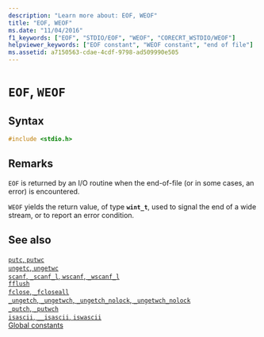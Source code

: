 ```yaml
---
description: "Learn more about: EOF, WEOF"
title: "EOF, WEOF"
ms.date: "11/04/2016"
f1_keywords: ["EOF", "STDIO/EOF", "WEOF", "CORECRT_WSTDIO/WEOF"]
helpviewer_keywords: ["EOF constant", "WEOF constant", "end of file"]
ms.assetid: a7150563-cdae-4cdf-9798-ad509990e505
---
```

# `EOF`, `WEOF`

## Syntax

```C
#include <stdio.h>
```

## Remarks

`EOF` is returned by an I/O routine when the end-of-file (or in some cases, an error) is encountered.

`WEOF` yields the return value, of type **`wint_t`**, used to signal the end of a wide stream, or to report an error condition.

## See also

[`putc`, `putwc`](./reference/putc-putwc.md)\
[`ungetc`, `ungetwc`](./reference/ungetc-ungetwc.md)\
[`scanf`, `_scanf_l`, `wscanf`, `_wscanf_l`](./reference/scanf-scanf-l-wscanf-wscanf-l.md)\
[`fflush`](./reference/fflush.md)\
[`fclose`, `_fcloseall`](./reference/fclose-fcloseall.md)\
[`_ungetch`, `_ungetwch`, `_ungetch_nolock`, `_ungetwch_nolock`](./reference/ungetch-ungetwch-ungetch-nolock-ungetwch-nolock.md)\
[`_putch`, `_putwch`](./reference/putch-putwch.md)\
[`isascii`, `__isascii`, `iswascii`](./reference/isascii-isascii-iswascii.md)\
[Global constants](./global-constants.md)
